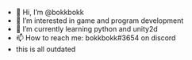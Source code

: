 - 👋 Hi, I’m @bokkbokk
- 👀 I’m interested in game and program development
- 🌱 I’m currently learning python and unity2d
- 📫 How to reach me: bokkbokk#3654 on discord
- this is all outdated

<!---
bokkbokk/bokkbokk is a ✨ special ✨ repository because its `README.md` (this file) appears on your GitHub profile.
You can click the Preview link to take a look at your changes.
--->
